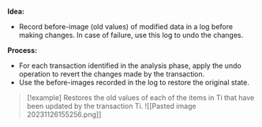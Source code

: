 **Idea:**
- Record before-image (old values) of modified data in a log before making changes. In case of failure, use this log to undo the changes.

**Process:**
- For each transaction identified in the analysis phase, apply the undo operation to revert the changes made by the transaction.
- Use the before-images recorded in the log to restore the original state.


>[!example]
> Restores the old values of each of the items in Ti that have been updated by the transaction Ti.
> ![[Pasted image 20231126155256.png]]


